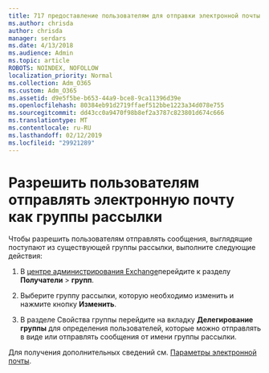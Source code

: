 ```yaml
---
title: 717 предоставление пользователям для отправки электронной почты в виде списка рассылки
ms.author: chrisda
author: chrisda
manager: serdars
ms.date: 4/13/2018
ms.audience: Admin
ms.topic: article
ROBOTS: NOINDEX, NOFOLLOW
localization_priority: Normal
ms.collection: Adm_O365
ms.custom: Adm_O365
ms.assetid: d9e5f5be-b653-44a9-bce8-9ca11396d39e
ms.openlocfilehash: 80384eb91d2719ffaef512bbe1223a34d078e755
ms.sourcegitcommit: dd43cc0a9470f98b8ef2a3787c823801d674c666
ms.translationtype: MT
ms.contentlocale: ru-RU
ms.lasthandoff: 02/12/2019
ms.locfileid: "29921289"
---
```

# <a name="allow-users-to-send-email-as-a-distribution-group"></a>Разрешить пользователям отправлять электронную почту как группы рассылки

Чтобы разрешить пользователям отправлять сообщения, выглядящие поступают из существующей группы рассылки, выполните следующие действия:
  
1. В [центре администрирования Exchange](https://outlook.office365.com/ecp/)перейдите к разделу **Получатели** \> **групп**.
    
2. Выберите группу рассылки, которую необходимо изменить и нажмите кнопку **Изменить**.
    
3. В разделе Свойства группы перейдите на вкладку **Делегирование группы** для определения пользователей, которые можно отправлять в виде или отправлять сообщения от имени группы рассылки. 
    
Для получения дополнительных сведений см. [Параметры электронной почты](https://technet.microsoft.com/library/bb124513.aspx#groupdelegation).
  

